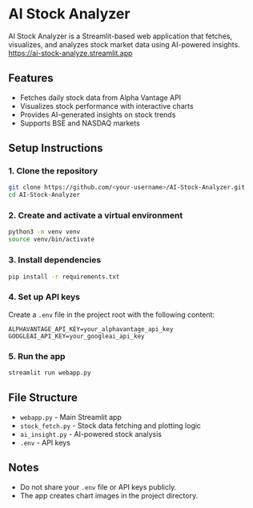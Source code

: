 # AI Stock Analyzer

AI Stock Analyzer is a Streamlit-based web application that fetches, visualizes, and analyzes stock market data using AI-powered insights.
https://ai-stock-analyze.streamlit.app

## Features
- Fetches daily stock data from Alpha Vantage API
- Visualizes stock performance with interactive charts
- Provides AI-generated insights on stock trends
- Supports BSE and NASDAQ markets

## Setup Instructions

### 1. Clone the repository
```bash
git clone https://github.com/<your-username>/AI-Stock-Analyzer.git
cd AI-Stock-Analyzer
```

### 2. Create and activate a virtual environment
```bash
python3 -m venv venv
source venv/bin/activate
```

### 3. Install dependencies
```bash
pip install -r requirements.txt
```

### 4. Set up API keys
Create a `.env` file in the project root with the following content:
```
ALPHAVANTAGE_API_KEY=your_alphavantage_api_key
GOOGLEAI_API_KEY=your_googleai_api_key
```

### 5. Run the app
```bash
streamlit run webapp.py
```

## File Structure
- `webapp.py` - Main Streamlit app
- `stock_fetch.py` - Stock data fetching and plotting logic
- `ai_insight.py` - AI-powered stock analysis
- `.env` - API keys 


## Notes
- Do not share your `.env` file or API keys publicly.
- The app creates chart images in the project directory.

